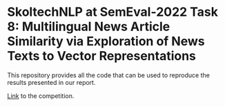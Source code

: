 # SkoltechNLP at SemEval-2022 Task 8: Multilingual News Article Similarity via Exploration of News Texts to Vector Representations
This repository provides all the code that can be used to reproduce the results presented in our report.

[Link](https://competitions.codalab.org/competitions/33835) to the competition.
